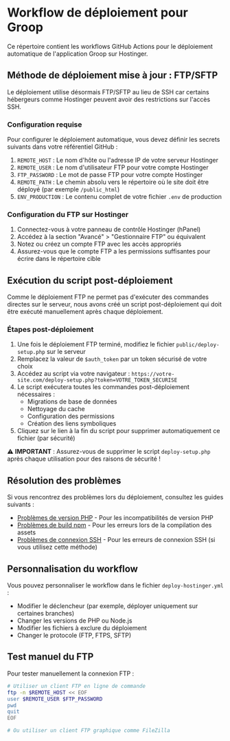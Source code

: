 # Workflow de déploiement pour Groop

Ce répertoire contient les workflows GitHub Actions pour le déploiement automatique de l'application Groop sur Hostinger.

## Méthode de déploiement mise à jour : FTP/SFTP

Le déploiement utilise désormais FTP/SFTP au lieu de SSH car certains hébergeurs comme Hostinger peuvent avoir des restrictions sur l'accès SSH.

### Configuration requise

Pour configurer le déploiement automatique, vous devez définir les secrets suivants dans votre référentiel GitHub :

1. `REMOTE_HOST` : Le nom d'hôte ou l'adresse IP de votre serveur Hostinger
2. `REMOTE_USER` : Le nom d'utilisateur FTP pour votre compte Hostinger
3. `FTP_PASSWORD` : Le mot de passe FTP pour votre compte Hostinger
4. `REMOTE_PATH` : Le chemin absolu vers le répertoire où le site doit être déployé (par exemple `/public_html`)
5. `ENV_PRODUCTION` : Le contenu complet de votre fichier `.env` de production

### Configuration du FTP sur Hostinger

1. Connectez-vous à votre panneau de contrôle Hostinger (hPanel)
2. Accédez à la section "Avancé" > "Gestionnaire FTP" ou équivalent
3. Notez ou créez un compte FTP avec les accès appropriés
4. Assurez-vous que le compte FTP a les permissions suffisantes pour écrire dans le répertoire cible

## Exécution du script post-déploiement

Comme le déploiement FTP ne permet pas d'exécuter des commandes directes sur le serveur, nous avons créé un script post-déploiement qui doit être exécuté manuellement après chaque déploiement.

### Étapes post-déploiement

1. Une fois le déploiement FTP terminé, modifiez le fichier `public/deploy-setup.php` sur le serveur
2. Remplacez la valeur de `$auth_token` par un token sécurisé de votre choix
3. Accédez au script via votre navigateur : `https://votre-site.com/deploy-setup.php?token=VOTRE_TOKEN_SECURISE`
4. Le script exécutera toutes les commandes post-déploiement nécessaires :
    - Migrations de base de données
    - Nettoyage du cache
    - Configuration des permissions
    - Création des liens symboliques
5. Cliquez sur le lien à la fin du script pour supprimer automatiquement ce fichier (par sécurité)

⚠️ **IMPORTANT** : Assurez-vous de supprimer le script `deploy-setup.php` après chaque utilisation pour des raisons de sécurité !

## Résolution des problèmes

Si vous rencontrez des problèmes lors du déploiement, consultez les guides suivants :

-   [Problèmes de version PHP](PHP_VERSION_ISSUE.md) - Pour les incompatibilités de version PHP
-   [Problèmes de build npm](NPM_BUILD_ISSUES.md) - Pour les erreurs lors de la compilation des assets
-   [Problèmes de connexion SSH](SSH_CONNECTION_ISSUES.md) - Pour les erreurs de connexion SSH (si vous utilisez cette méthode)

## Personnalisation du workflow

Vous pouvez personnaliser le workflow dans le fichier `deploy-hostinger.yml` :

-   Modifier le déclencheur (par exemple, déployer uniquement sur certaines branches)
-   Changer les versions de PHP ou Node.js
-   Modifier les fichiers à exclure du déploiement
-   Changer le protocole (FTP, FTPS, SFTP)

## Test manuel du FTP

Pour tester manuellement la connexion FTP :

```bash
# Utiliser un client FTP en ligne de commande
ftp -n $REMOTE_HOST << EOF
user $REMOTE_USER $FTP_PASSWORD
pwd
quit
EOF

# Ou utiliser un client FTP graphique comme FileZilla
```
